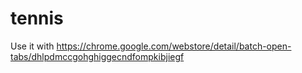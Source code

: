 # tennis

Use it with
https://chrome.google.com/webstore/detail/batch-open-tabs/dhlpdmccgohghiggecndfompkibjiegf
